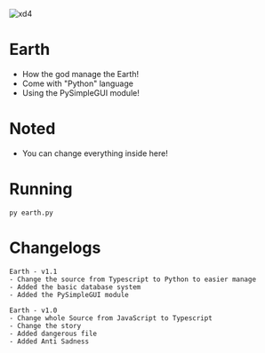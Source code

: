 ![xd4](https://encrypted-tbn0.gstatic.com/images?q=tbn:ANd9GcSdTLk-XM8pxRqL4BxtkxTs9M5cQcfqFFVCZQ&usqp=CAU)


# Earth
- How the god manage the Earth!
- Come with "Python" language
- Using the PySimpleGUI module!
# Noted
- You can change everything inside here!
# Running
```py earth.py```
# Changelogs
```
Earth - v1.1
- Change the source from Typescript to Python to easier manage
- Added the basic database system
- Added the PySimpleGUI module
```
```
Earth - v1.0
- Change whole Source from JavaScript to Typescript
- Change the story
- Added dangerous file
- Added Anti Sadness
```
